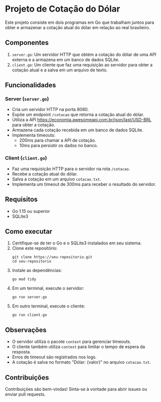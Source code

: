 # Projeto de Cotação do Dólar

Este projeto consiste em dois programas em Go que trabalham juntos para obter e armazenar a cotação atual do dólar em relação ao real brasileiro.

## Componentes

1. `server.go`: Um servidor HTTP que obtém a cotação do dólar de uma API externa e a armazena em um banco de dados SQLite.
2. `client.go`: Um cliente que faz uma requisição ao servidor para obter a cotação atual e a salva em um arquivo de texto.

## Funcionalidades

### Server (`server.go`)

- Cria um servidor HTTP na porta 8080.
- Expõe um endpoint `/cotacao` que retorna a cotação atual do dólar.
- Utiliza a API https://economia.awesomeapi.com.br/json/last/USD-BRL para obter a cotação.
- Armazena cada cotação recebida em um banco de dados SQLite.
- Implementa timeouts:
  - 200ms para chamar a API de cotação.
  - 10ms para persistir os dados no banco.

### Client (`client.go`)

- Faz uma requisição HTTP para o servidor na rota `/cotacao`.
- Recebe a cotação atual do dólar.
- Salva a cotação em um arquivo `cotacao.txt`.
- Implementa um timeout de 300ms para receber o resultado do servidor.

## Requisitos

- Go 1.15 ou superior
- SQLite3

## Como executar

1. Certifique-se de ter o Go e o SQLite3 instalados em seu sistema.
2. Clone este repositório:
   ```
   git clone https://seu-repositorio.git
   cd seu-repositorio
   ```
3. Instale as dependências:
   ```
   go mod tidy
   ```
4. Em um terminal, execute o servidor:
   ```
   go run server.go
   ```
5. Em outro terminal, execute o cliente:
   ```
   go run client.go
   ```

## Observações

- O servidor utiliza o pacote `context` para gerenciar timeouts.
- O cliente também utiliza `context` para limitar o tempo de espera da resposta.
- Erros de timeout são registrados nos logs.
- A cotação é salva no formato "Dólar: {valor}" no arquivo `cotacao.txt`.

## Contribuições

Contribuições são bem-vindas! Sinta-se à vontade para abrir issues ou enviar pull requests.

